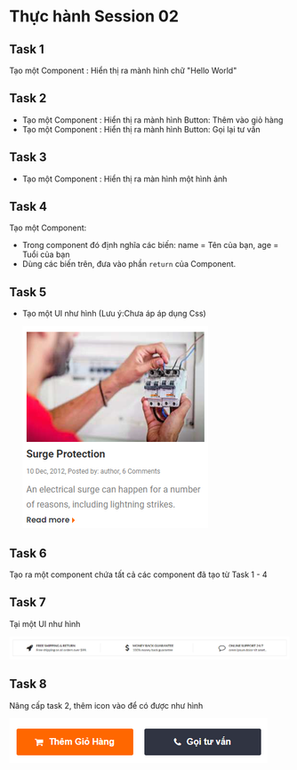 # Thực hành Session 02

## Task 1

Tạo một Component : Hiển thị ra mành hình chữ "Hello World"

## Task 2

- Tạo một Component : Hiển thị ra mành hình Button: Thêm vào giỏ hàng
- Tạo một Component : Hiển thị ra mành hình Button: Gọi lại tư vấn

## Task 3

- Tạo một Component : Hiển thị ra màn hình một hình ảnh

## Task 4

Tạo một Component:

- Trong component đó định nghĩa các biến: name = Tên của bạn, age = Tuổi của bạn
- Dùng các biến trên, đưa vào phần `return` của Component.

## Task 5

- Tạo một UI như hình (Lưu ý:Chưa áp áp dụng Css)

  ![artilce](task4.png)

## Task 6

Tạo ra một component chứa tất cả các component đã tạo từ Task 1 - 4

## Task 7

Tại một UI như hình

![icon](ex2.png)

## Task 8

Nâng cấp task 2, thêm icon vào để có được như hình

![button](../img/button-shop.png)
